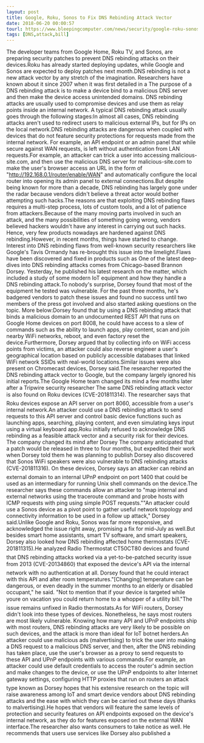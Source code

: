 ```yaml
---
layout: post
title: Google, Roku, Sonos to Fix DNS Rebinding Attack Vector
date: 2018-06-20 00:00:57
tourl: https://www.bleepingcomputer.com/news/security/google-roku-sonos-to-fix-dns-rebinding-attack-vector/
tags: [DNS,attack,bill]
---
```

The developer teams from Google Home, Roku TV, and Sonos, are preparing security patches to prevent DNS rebinding attacks on their devices.Roku has already started deploying updates, while Google and Sonos are expected to deploy patches next month.DNS rebinding is not a new attack vector by any stretch of the imagination. Researchers have known about it since 2007 when it was first detailed in a The purpose of a DNS rebinding attack is to make a device bind to a malicious DNS server and then make the device access unintended domains. DNS rebinding attacks are usually used to compromise devices and use them as relay points inside an internal network. A typical DNS rebinding attack usually goes through the following stages:In almost all cases, DNS rebinding attacks aren't used to redirect users to malicious external IPs, but for IPs on the local network.DNS rebinding attacks are dangerous when coupled with devices that do not feature security protections for requests made from the internal network. For example, an API endpoint or an admin panel that while secure against WAN requests, is left without authentication from LAN requests.For example, an attacker can trick a user into accessing malicious-site.com, and then use the malicious DNS server for malicious-site.com to make the user's browser access an URL in the form of "http://192.168.0.1/router/enable/WAN" and automatically configure the local router into opening its admin panel to external connections.But despite being known for more than a decade, DNS rebinding has largely gone under the radar because vendors didn't believe a threat actor would bother attempting such hacks.The reasons are that exploiting DNS rebinding flaws requires a multi-step process, lots of custom tools, and a lot of patience from attackers.Because of the many moving parts involved in such an attack, and the many possibilities of something going wrong, vendors believed hackers wouldn't have any interest in carrying out such hacks. Hence, very few products nowadays are hardened against DNS rebinding.However, in recent months, things have started to change. Interest into DNS rebinding flaws from well-known security researchers like Google's Tavis Ormandy has re-brought this issue into the limelight.Flaws have been discovered and fixed in products such as One of the latest deep-dives into DNS rebinding attacks comes from Chicago-based Brannon Dorsey. Yesterday, he published his latest research on the matter, which included a study of some modern IoT equipment and how they handle a DNS rebinding attack.To nobody's surprise, Dorsey found that most of the equipment he tested was vulnerable. For the past three months, he's badgered vendors to patch these issues and found no success until two members of the press got involved and also started asking questions on the topic. More below:Dorsey found that by using a DNS rebinding attack that binds a malicious domain to an undocumented REST API that runs on Google Home devices on port 8008, he could have access to a slew of commands such as the ability to launch apps, play content, scan and join nearby WiFi networks, reboot, and even factory reset the device.Furthermore, Dorsey argued that by collecting info on WiFi access points from victims, an attacker could also reverse engineer a user's geographical location based on publicly accessible databases that linked WiFi network SSIDs with real-world locations.Similar issues were also present on Chromecast devices, Dorsey said.The researcher reported the DNS rebinding attack vector to Google, but the company largely ignored his initial reports.The Google Home team changed its mind a few months later after a Tripwire security researcher The same DNS rebinding attack vector is also found on Roku devices (CVE-201811314). The researcher says that Roku devices expose an API server on port 8060, accessible from a user's internal network.An attacker could use a DNS rebinding attack to send requests to this API server and control basic device functions such as launching apps, searching, playing content, and even simulating keys input using a virtual keyboard app.Roku initially refused to acknowledge DNS rebinding as a feasible attack vector and a security risk for their devices. The company changed its mind after Dorsey The company anticipated that a patch would be released in three to four months, but expedited their work when Dorsey told them he was planning to publish Dorsey also discovered that Sonos WiFi speakers were also vulnerable to DNS rebinding attacks (CVE-201811316). On these devices, Dorsey says an attacker can rebind an external domain to an internal UPnP endpoint on port 1400 that could be used as an intermediary for running Unix shell commands on the device.The researcher says these commands allow an attacker to "map internal and external networks using the traceroute command and probe hosts with ICMP requests with ping using simple POST requests.""An attacker could use a Sonos device as a pivot point to gather useful network topology and connectivity information to be used in a follow up attack," Dorsey said.Unlike Google and Roku, Sonos was far more responsive, and acknowledged the issue right away, promising a fix for mid-July as well.But besides smart home assistants, smart TV software, and smart speakers, Dorsey also looked how DNS rebinding affected home thermostats (CVE-201811315).He analyzed Radio Thermostat CT50CT80 devices and found that DNS rebinding attacks worked via a yet-to-be-patched security issue from 2013 (CVE-20134860) that exposed the device's API via the internal network with no authentication at all. Dorsey found that he could interact with this API and alter room temperatures."[Changing] temperature can be dangerous, or even deadly in the summer months to an elderly or disabled occupant," he said. "Not to mention that if your device is targeted while youre on vacation you could return home to a whopper of a utility bill."The issue remains unfixed in Radio thermostats.As for WiFi routers, Dorsey didn't look into these types of devices. Nonetheless, he says most routers are most likely vulnerable. Knowing how many API and UPnP endpoints ship with most routers, DNS rebinding attacks are very likely to be possible on such devices, and the attack is more than ideal for IoT botnet herders.An attacker could use malicious ads (malvertising) to trick the user into making a DNS request to a malicious DNS server, and then, after the DNS rebinding has taken place, use the user's browser as a proxy to send requests to these API and UPnP endpoints with various commands.For example, an attacker could use default credentials to access the router's admin section and make changes to the device, or use the UPnP endpoints to alter Internet gateway settings, configuring HTTP proxies that run on routers an attack type known as Dorsey hopes that his extensive research on the topic will raise awareness among IoT and smart device vendors about DNS rebinding attacks and the ease with which they can be carried out these days (thanks to malvertising).He hopes that vendors will feature the same levels of protection and security features on API endpoints exposed on the device's internal network, as they do for features exposed on the external WAN interface.The researcher also wants consumers to take notice as well. He recommends that users use services like Dorsey also published a 